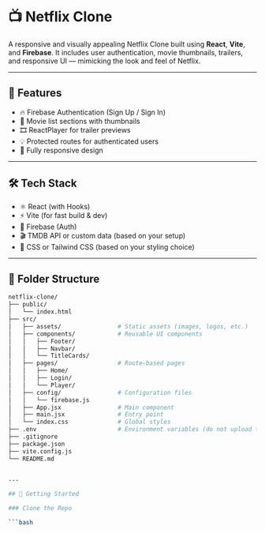 # 📺 Netflix Clone

A responsive and visually appealing Netflix Clone built using **React**, **Vite**, and **Firebase**. It includes user authentication, movie thumbnails, trailers, and responsive UI — mimicking the look and feel of Netflix.

---

## 🚀 Features

- 🔥 Firebase Authentication (Sign Up / Sign In)
- 🎥 Movie list sections with thumbnails
- 🎞️ ReactPlayer for trailer previews
- 💡 Protected routes for authenticated users
- 📱 Fully responsive design

---

## 🛠️ Tech Stack

- ⚛️ React (with Hooks)
- ⚡ Vite (for fast build & dev)
- 🔐 Firebase (Auth)
- 🎬 TMDB API or custom data (based on your setup)
- 💅 CSS or Tailwind CSS (based on your styling choice)

---

## 📁 Folder Structure

```bash
netflix-clone/
├── public/
│   └── index.html
├── src/
│   ├── assets/                # Static assets (images, logos, etc.)
│   ├── components/            # Reusable UI components
│   │   ├── Footer/
│   │   ├── Navbar/
│   │   └── TitleCards/
│   ├── pages/                 # Route-based pages
│   │   ├── Home/
│   │   ├── Login/
│   │   └── Player/
│   ├── config/                # Configuration files
│   │   └── firebase.js
│   ├── App.jsx                # Main component
│   ├── main.jsx               # Entry point
│   └── index.css              # Global styles
├── .env                       # Environment variables (do not upload to GitHub)
├── .gitignore
├── package.json
├── vite.config.js
└── README.md


---

## 🚀 Getting Started

### Clone the Repo

```bash
